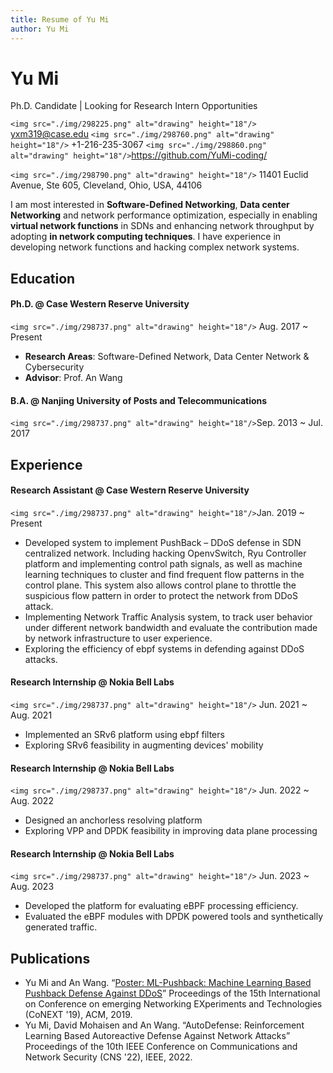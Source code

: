 ```yaml
---
title: Resume of Yu Mi
author: Yu Mi
---
```

# Yu Mi

Ph.D. Candidate | Looking for Research Intern Opportunities

`<img src="./img/298225.png" alt="drawing" height="18"/>` yxm319@case.edu   `<img src="./img/298760.png" alt="drawing" height="18"/>` +1-216-235-3067  `<img src="./img/298860.png" alt="drawing" height="18"/>`https://github.com/YuMi-coding/

`<img src="./img/298790.png" alt="drawing" height="18"/>` 11401 Euclid Avenue, Ste 605, Cleveland, Ohio, USA, 44106

I am most interested in **Software-Defined Networking**, **Data center Networking** and network performance optimization, especially in enabling **virtual network functions** in SDNs and enhancing network throughput by adopting **in network computing techniques**. I have experience in developing network functions and hacking complex network systems.

## Education

#### Ph.D. @ Case Western Reserve University

`<img src="./img/298737.png" alt="drawing" height="18"/>` Aug. 2017 ~ Present

- **Research Areas**: Software-Defined Network, Data Center Network & Cybersecurity
- **Advisor**: Prof. An Wang

#### B.A. @ Nanjing University of Posts and Telecommunications

`<img src="./img/298737.png" alt="drawing" height="18"/>`Sep. 2013 ~ Jul. 2017

## Experience

#### Research Assistant @ Case Western Reserve University

`<img src="./img/298737.png" alt="drawing" height="18"/>`Jan. 2019 ~ Present

- Developed system to implement PushBack – DDoS defense in SDN centralized network. Including hacking OpenvSwitch, Ryu Controller platform and implementing control path signals, as well as machine learning techniques to cluster and find frequent flow patterns in the control plane. This system also allows control plane to throttle the suspicious flow pattern in order to protect the network from DDoS attack.
- Implementing Network Traffic Analysis system, to track user behavior under different network bandwidth and evaluate the contribution made by network infrastructure to user experience.
- Exploring the efficiency of ebpf systems in defending against DDoS attacks.

#### Research Internship @ Nokia Bell Labs

`<img src="./img/298737.png" alt="drawing" height="18"/>` Jun. 2021 ~ Aug. 2021

- Implemented an SRv6 platform using ebpf filters
- Exploring SRv6 feasibility in augmenting devices' mobility

#### Research Internship @ Nokia Bell Labs

`<img src="./img/298737.png" alt="drawing" height="18"/>` Jun. 2022 ~ Aug. 2022

- Designed an anchorless resolving platform
- Exploring VPP and DPDK feasibility in improving data plane processing

#### Research Internship @ Nokia Bell Labs

`<img src="./img/298737.png" alt="drawing" height="18"/>` Jun. 2023 ~ Aug. 2023

* Developed the platform for evaluating eBPF processing efficiency.
* Evaluated the eBPF modules with DPDK powered tools and synthetically generated traffic.

## Publications

- Yu Mi and An Wang. “[Poster: ML-Pushback: Machine Learning Based Pushback Defense Against DDoS](https://dl.acm.org/doi/abs/10.1145/3360468.3368188)” Proceedings of the 15th International on Conference on emerging Networking EXperiments and Technologies (CoNEXT '19), ACM, 2019.
- Yu Mi, David Mohaisen and An Wang. “AutoDefense: Reinforcement Learning Based Autoreactive Defense Against Network Attacks” Proceedings of the 10th IEEE Conference on Communications and Network Security (CNS '22), IEEE, 2022.
